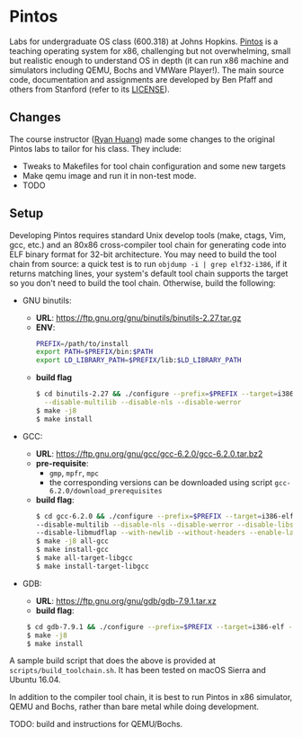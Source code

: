 # Pintos
Labs for undergraduate OS class (600.318) at Johns Hopkins. [Pintos](http://pintos-os.org) 
is a teaching operating system for x86, challenging but not overwhelming, small
but realistic enough to understand OS in depth (it can run x86 machine and simulators 
including QEMU, Bochs and VMWare Player!). The main source code, documentation and assignments 
are developed by Ben Pfaff and others from Stanford (refer to its [LICENSE](./LICENSE)).

## Changes
The course instructor ([Ryan Huang](huang@cs.jhu.edu)) made some changes to the original
Pintos labs to tailor for his class. They include:
* Tweaks to Makefiles for tool chain configuration and some new targets
* Make qemu image and run it in non-test mode.
* TODO

## Setup
Developing Pintos requires standard Unix develop tools (make, ctags, Vim, gcc, etc.) 
and an 80x86 cross-compiler tool chain for generating code into ELF binary format
for 32-bit architecture. You may need to build the tool chain from source: a
quick test is to run `objdump -i | grep elf32-i386`, if it returns matching lines,
your system's default tool chain supports the target so you don't need to build
the tool chain. Otherwise, build the following:

* GNU binutils:
  - **URL**: https://ftp.gnu.org/gnu/binutils/binutils-2.27.tar.gz
  - **ENV**:
    ```bash
    PREFIX=/path/to/install
    export PATH=$PREFIX/bin:$PATH
    export LD_LIBRARY_PATH=$PREFIX/lib:$LD_LIBRARY_PATH
    ```
  - **build flag**
    ```bash
    $ cd binutils-2.27 && ./configure --prefix=$PREFIX --target=i386-elf \
      --disable-multilib --disable-nls --disable-werror
    $ make -j8
    $ make install
    ```

* GCC:  
  - **URL**: https://ftp.gnu.org/gnu/gcc/gcc-6.2.0/gcc-6.2.0.tar.bz2
  - **pre-requisite**:
    - `gmp`, `mpfr`, `mpc`
    - the corresponding versions can be downloaded using script `gcc-6.2.0/download_prerequisites`
  - **build flag**:
    ```bash
    $ cd gcc-6.2.0 && ./configure --prefix=$PREFIX --target=i386-elf \
    --disable-multilib --disable-nls --disable-werror --disable-libssp \
    --disable-libmudflap --with-newlib --without-headers --enable-languages=c,c++
    $ make -j8 all-gcc 
    $ make install-gcc
    $ make all-target-libgcc
    $ make install-target-libgcc
    ```

* GDB:
  - **URL**: https://ftp.gnu.org/gnu/gdb/gdb-7.9.1.tar.xz 
  - **build flag**:
   ```bash
    $ cd gdb-7.9.1 && ./configure --prefix=$PREFIX --target=i386-elf --disable-werror
    $ make -j8
    $ make install
   ```

A sample build script that does the above is provided at `scripts/build_toolchain.sh`. 
It has been tested on macOS Sierra and Ubuntu 16.04.

In addition to the compiler tool chain, it is best to run Pintos in x86 simulator,
QEMU and Bochs, rather than bare metal while doing development. 

TODO: build and instructions for QEMU/Bochs.
